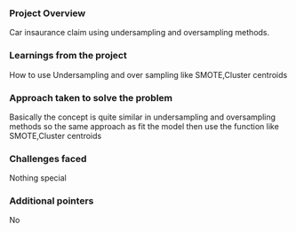 ### Project Overview

 Car insaurance claim using undersampling and oversampling methods.


### Learnings from the project

 How to use Undersampling and over sampling like SMOTE,Cluster centroids


### Approach taken to solve the problem

 Basically the concept is quite similar in undersampling and oversampling methods so the same approach as fit the model then use the function like SMOTE,Cluster centroids


### Challenges faced

 Nothing special 


### Additional pointers

 No


